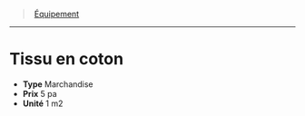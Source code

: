 ﻿---
!Equipment
Type: Marchandise
Price: 5 pa
Unity: 1 m2
Id: equipment_hd.md#tissu-en-coton
ParentLink: equipment_hd.md#Équipement
Name: Tissu en coton
ParentName: Équipement
NameLevel: 1
Attributes: {}
---
> [Équipement](hd_equipment.md)

---

# Tissu en coton

- **Type** Marchandise
- **Prix** 5 pa
- **Unité** 1 m2

